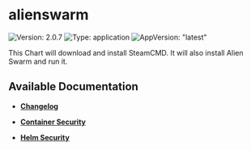 # alienswarm

![Version: 2.0.7](https://img.shields.io/badge/Version-2.0.7-informational?style=flat-square) ![Type: application](https://img.shields.io/badge/Type-application-informational?style=flat-square) ![AppVersion: "latest"](https://img.shields.io/badge/AppVersion-"latest"-informational?style=flat-square)

This Chart will download and install SteamCMD. It will also install Alien Swarm and run it.

## Available Documentation

- [**Changelog**](CHANGELOG)

- [**Container Security**](container-security)

- [**Helm Security**](helm-security)

